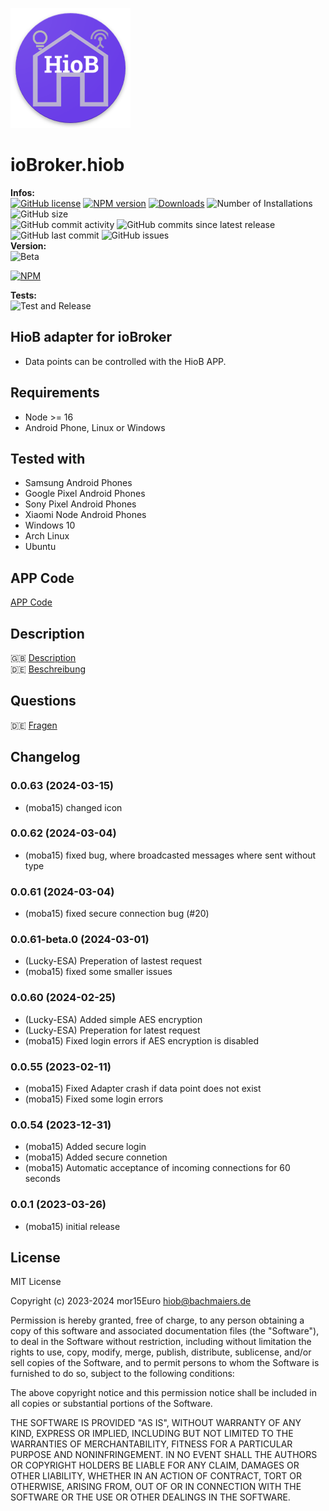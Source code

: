 ![Logo](admin/hiob.png)

# ioBroker.hiob

**Infos:** </br>
[![GitHub license](https://img.shields.io/github/license/moba15/ioBroker.hiob)](https://github.com/moba15/ioBroker.hiob/blob/main/LICENSE)
[![NPM version](https://img.shields.io/npm/v/iobroker.hiob.svg)](https://www.npmjs.com/package/iobroker.hiob)
[![Downloads](https://img.shields.io/npm/dm/iobroker.hiob.svg)](https://www.npmjs.com/package/iobroker.hiob)
![Number of Installations](https://iobroker.live/badges/hiob-installed.svg)
![GitHub size](https://img.shields.io/github/repo-size/moba15/ioBroker.hiob)</br>
![GitHub commit activity](https://img.shields.io/github/commit-activity/m/moba15/ioBroker.hiob)
![GitHub commits since latest release](https://img.shields.io/github/commits-since/moba15/ioBroker.hiob/latest)
![GitHub last commit](https://img.shields.io/github/last-commit/moba15/ioBroker.hiob)
![GitHub issues](https://img.shields.io/github/issues/moba15/ioBroker.hiob)</br>
**Version:** </br>
![Beta](https://img.shields.io/npm/v/iobroker.hiob.svg?color=red&label=beta)

[![NPM](https://nodei.co/npm/iobroker.hiop.png?downloads=true)](https://nodei.co/npm/iobroker.hiob/)

**Tests:** </br>
![Test and Release](https://github.com/moba15/ioBroker.hiob/workflows/Test%20and%20Release/badge.svg)

## HioB adapter for ioBroker

-   Data points can be controlled with the HioB APP.

## Requirements

-   Node >= 16
-   Android Phone, Linux or Windows

## Tested with

-   Samsung Android Phones
-   Google Pixel Android Phones
-   Sony Pixel Android Phones
-   Xiaomi Node Android Phones
-   Windows 10
-   Arch Linux
-   Ubuntu

## APP Code

[APP Code](https://github.com/moba15/hiob_app)

## Description

🇬🇧 [Description](/docs/en/README.md)</br>
🇩🇪 [Beschreibung](/docs/de/README.md)

## Questions

🇩🇪 [Fragen](https://forum.iobroker.net/topic/55250/neuer-adapter-hiob-handy-app)

## Changelog

<!--
    Placeholder for the next version (at the beginning of the line):
    ### **WORK IN PROGRESS**
-->
### 0.0.63 (2024-03-15)
- (moba15) changed icon

### 0.0.62 (2024-03-04)
- (moba15) fixed bug, where broadcasted messages where sent without type

### 0.0.61 (2024-03-04)
 - (moba15) fixed secure connection bug (#20)

### 0.0.61-beta.0 (2024-03-01)
- (Lucky-ESA) Preperation of lastest request
- (moba15) fixed some smaller issues

### 0.0.60 (2024-02-25)

-   (Lucky-ESA) Added simple AES encryption
-   (Lucky-ESA) Preperation for latest request
-   (moba15) Fixed login errors if AES encryption is disabled

### 0.0.55 (2023-02-11)

-   (moba15) Fixed Adapter crash if data point does not exist
-   (moba15) Fixed some login errors

### 0.0.54 (2023-12-31)

-   (moba15) Added secure login
-   (moba15) Added secure connetion
-   (moba15) Automatic acceptance of incoming connections for 60 seconds

### 0.0.1 (2023-03-26)

-   (moba15) initial release

## License

MIT License

Copyright (c) 2023-2024 mor15Euro [hiob@bachmaiers.de](http://localhost:5000/u/bh3bIYvKVLQXD837pc8JlAJHx3Z2)

Permission is hereby granted, free of charge, to any person obtaining a copy
of this software and associated documentation files (the "Software"), to deal
in the Software without restriction, including without limitation the rights
to use, copy, modify, merge, publish, distribute, sublicense, and/or sell
copies of the Software, and to permit persons to whom the Software is
furnished to do so, subject to the following conditions:

The above copyright notice and this permission notice shall be included in all
copies or substantial portions of the Software.

THE SOFTWARE IS PROVIDED "AS IS", WITHOUT WARRANTY OF ANY KIND, EXPRESS OR
IMPLIED, INCLUDING BUT NOT LIMITED TO THE WARRANTIES OF MERCHANTABILITY,
FITNESS FOR A PARTICULAR PURPOSE AND NONINFRINGEMENT. IN NO EVENT SHALL THE
AUTHORS OR COPYRIGHT HOLDERS BE LIABLE FOR ANY CLAIM, DAMAGES OR OTHER
LIABILITY, WHETHER IN AN ACTION OF CONTRACT, TORT OR OTHERWISE, ARISING FROM,
OUT OF OR IN CONNECTION WITH THE SOFTWARE OR THE USE OR OTHER DEALINGS IN THE
SOFTWARE.
